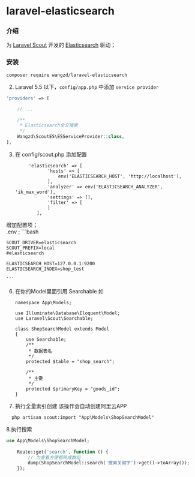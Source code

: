 # laravel-elasticsearch

### 介绍
为 [Laravel Scout](https://laravel-china.org/docs/laravel/5.5/scout/1346) 
开发的 [Elasticsearch](https://baijunyao.com/article/155) 驱动；  

### 安装

```
composer require wangzd/laravel-elasticsearch
```


2. Laravel 5.5 以下，`config/app.php`  中添加 `service provider`
```php
'providers' => [

    // ...

    /**
     * Elasticsearch全文搜索
     */
    Wangzd\ScoutES\ESServiceProvider::class,
],
```
3. 在 config/scout.php 添加配置

    ```
         'elasticsearch' => [
                'hosts' => [
                    env('ELASTICSEARCH_HOST', 'http://localhost'),
                ],
                'analyzer' => env('ELASTICSEARCH_ANALYZER', 'ik_max_word'),
                'settings' => [],
                'filter' => [
                ]
            ],
    ```

增加配置项；  
.env ;
    ```bash
    
    SCOUT_DRIVER=elasticsearch
    SCOUT_PREFIX=local
    #elasticsearch
    
    ELASTICSEARCH_HOST=127.0.0.1:9200
    ELASTICSEARCH_INDEX=shop_test

    ```
      
6. 在你的Model里面引用  Searchable   如
   ```
   namespace App\Models;
   
   use Illuminate\Database\Eloquent\Model;
   use Laravel\Scout\Searchable;
   
   class ShopSearchModel extends Model
   {
       use Searchable;
       /**
        * 数据表名
        */
       protected $table = "shop_search";
   
       /**
        * 主键
        */
       protected $primaryKey = "goods_id";
   }
   
   ```    
 
7. 执行全量索引创建 该操作会自动创建阿里云APP
  ``` 
    php artisan scout:import "App\Models\ShopSearchModel"
 
  ``` 
8.执行搜索

```php
use App\Models\ShopSearchModel;
    
    Route::get('search', function () {
        // 为查看方便都转成数组
        dump(ShopSearchModel::search('搜索关键字')->get()->toArray());
    });
```
